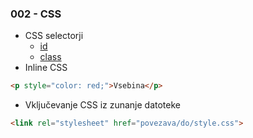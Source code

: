 ### 002 - CSS
* CSS selectorji
  * [id](https://www.w3schools.com/cssref/sel_id.asp)
  * [class](https://www.w3schools.com/cssref/sel_class.asp)
* Inline CSS
```html
<p style="color: red;">Vsebina</p>
```
* Vključevanje CSS iz zunanje datoteke
```html
<link rel="stylesheet" href="povezava/do/style.css">
```
